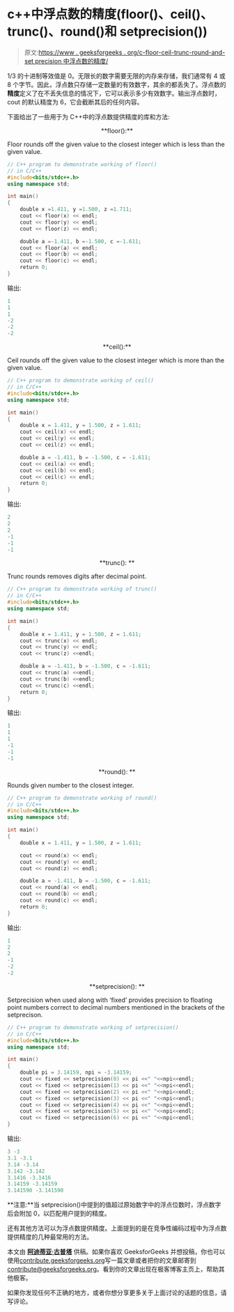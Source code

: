 # c++中浮点数的精度(floor()、ceil()、trunc()、round()和 setprecision())

> 原文:[https://www . geeksforgeeks . org/c-floor-ceil-trunc-round-and-set precision 中浮点数的精度/](https://www.geeksforgeeks.org/precision-of-floating-point-numbers-in-c-floor-ceil-trunc-round-and-setprecision/)

1/3 的十进制等效值是 0。无限长的数字需要无限的内存来存储，我们通常有 4 或 8 个字节。因此，浮点数只存储一定数量的有效数字，其余的都丢失了。浮点数的**精度**定义了在不丢失信息的情况下，它可以表示多少有效数字。输出浮点数时，cout 的默认精度为 6，它会截断其后的任何内容。

下面给出了一些用于为 C++中的浮点数提供精度的库和方法:

<center>**floor():**</center>

Floor rounds off the given value to the closest integer which is less than the given value.

```cpp
// C++ program to demonstrate working of floor()
// in C/C++
#include<bits/stdc++.h>
using namespace std;

int main()
{
    double x =1.411, y =1.500, z =1.711;
    cout << floor(x) << endl;
    cout << floor(y) << endl;
    cout << floor(z) << endl;

    double a =-1.411, b =-1.500, c =-1.611;
    cout << floor(a) << endl;
    cout << floor(b) << endl;
    cout << floor(c) << endl;
    return 0;
}
```

输出:

```cpp
1
1
1
-2
-2
-2

```

<center>**ceil():**</center>

Ceil rounds off the given value to the closest integer which is more than the given value.

```cpp
// C++ program to demonstrate working of ceil()
// in C/C++
#include<bits/stdc++.h>
using namespace std;

int main()
{
    double x = 1.411, y = 1.500, z = 1.611;
    cout << ceil(x) << endl;
    cout << ceil(y) << endl;
    cout << ceil(z) << endl;

    double a = -1.411, b = -1.500, c = -1.611;
    cout << ceil(a) << endl;
    cout << ceil(b) << endl;
    cout << ceil(c) << endl;
    return 0;
}
```

输出:

```cpp
2
2
2
-1
-1
-1

```

<center>**trunc(): **</center>

Trunc rounds removes digits after decimal point.

```cpp
// C++ program to demonstrate working of trunc()
// in C/C++
#include<bits/stdc++.h>
using namespace std;

int main()
{
    double x = 1.411, y = 1.500, z = 1.611;
    cout << trunc(x) << endl;
    cout << trunc(y) << endl;
    cout << trunc(z) <<endl;

    double a = -1.411, b = -1.500, c = -1.611;
    cout << trunc(a) <<endl;
    cout << trunc(b) <<endl;
    cout << trunc(c) <<endl;
    return 0;
}
```

输出:

```cpp
1
1
1
-1
-1
-1

```

<center>**round(): **</center>

Rounds given number to the closest integer.

```cpp
// C++ program to demonstrate working of round()
// in C/C++
#include<bits/stdc++.h>
using namespace std;

int main()
{
    double x = 1.411, y = 1.500, z = 1.611;

    cout << round(x) << endl;
    cout << round(y) << endl;
    cout << round(z) << endl;

    double a = -1.411, b = -1.500, c = -1.611;
    cout << round(a) << endl;
    cout << round(b) << endl;
    cout << round(c) << endl;
    return 0;
}
```

输出:

```cpp
1
2
2
-1
-2
-2

```

<center>**setprecision(): **</center>

Setprecision when used along with ‘fixed’ provides precision to floating point numbers correct to decimal numbers mentioned in the brackets of the setprecison.

```cpp
// C++ program to demonstrate working of setprecision()
// in C/C++
#include<bits/stdc++.h>
using namespace std;

int main()
{
    double pi = 3.14159, npi = -3.14159;
    cout << fixed << setprecision(0) << pi <<" "<<npi<<endl;
    cout << fixed << setprecision(1) << pi <<" "<<npi<<endl;
    cout << fixed << setprecision(2) << pi <<" "<<npi<<endl;
    cout << fixed << setprecision(3) << pi <<" "<<npi<<endl;
    cout << fixed << setprecision(4) << pi <<" "<<npi<<endl;
    cout << fixed << setprecision(5) << pi <<" "<<npi<<endl;
    cout << fixed << setprecision(6) << pi <<" "<<npi<<endl;
}
```

输出:

```cpp
3 -3
3.1 -3.1
3.14 -3.14
3.142 -3.142
3.1416 -3.1416
3.14159 -3.14159
3.141590 -3.141590

```

**注意:**当 setprecision()中提到的值超过原始数字中的浮点位数时，浮点数字后会附加 0，以匹配用户提到的精度。

还有其他方法可以为浮点数提供精度。上面提到的是在竞争性编码过程中为浮点数提供精度的几种最常用的方法。

本文由 **[阿迪蒂亚·古普塔](https://practice.geeksforgeeks.org/user-profile.php?user=Aditya%20Gupta%204)** 供稿。如果你喜欢 GeeksforGeeks 并想投稿，你也可以使用[contribute.geeksforgeeks.org](http://www.contribute.geeksforgeeks.org)写一篇文章或者把你的文章邮寄到 contribute@geeksforgeeks.org。看到你的文章出现在极客博客主页上，帮助其他极客。

如果你发现任何不正确的地方，或者你想分享更多关于上面讨论的话题的信息，请写评论。